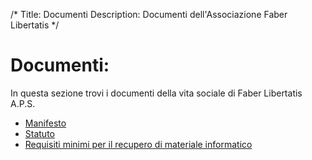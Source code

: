 /*
Title: Documenti
Description: Documenti dell'Associazione Faber Libertatis
*/
# Documenti:

In questa sezione trovi i documenti della vita sociale di Faber Libertatis A.P.S.

* [Manifesto](/documenti/manifesto)
* [Statuto](/documenti/statuto)
* [Requisiti minimi per il recupero di materiale informatico](/documenti/requisiti_minimi_recupero)
